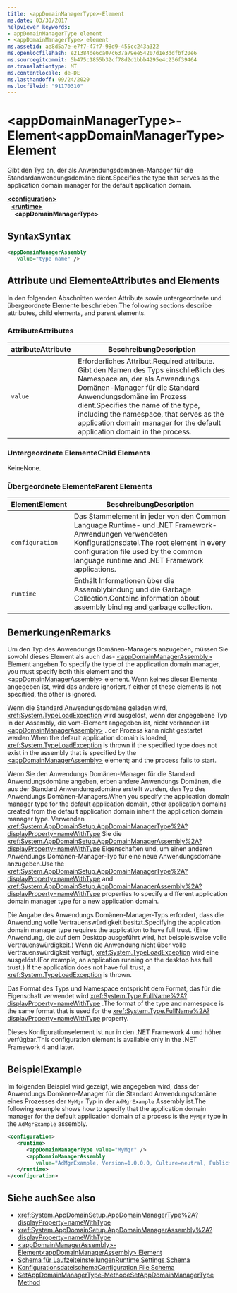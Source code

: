 ```yaml
---
title: <appDomainManagerType>-Element
ms.date: 03/30/2017
helpviewer_keywords:
- appDomainManagerType element
- <appDomainManagerType> element
ms.assetid: ae8d5a7e-e7f7-47f7-98d9-455cc243a322
ms.openlocfilehash: e21384de6ca07c637a79ee54207d1e3ddfbf20e6
ms.sourcegitcommit: 5b475c1855b32cf78d2d1bbb4295e4c236f39464
ms.translationtype: MT
ms.contentlocale: de-DE
ms.lasthandoff: 09/24/2020
ms.locfileid: "91170310"
---
```

# <a name="appdomainmanagertype-element"></a><span data-ttu-id="e82f2-102">\<appDomainManagerType>-Element</span><span class="sxs-lookup"><span data-stu-id="e82f2-102">\<appDomainManagerType> Element</span></span>

<span data-ttu-id="e82f2-103">Gibt den Typ an, der als Anwendungsdomänen-Manager für die Standardanwendungsdomäne dient.</span><span class="sxs-lookup"><span data-stu-id="e82f2-103">Specifies the type that serves as the application domain manager for the default application domain.</span></span>  
  
[**\<configuration>**](../configuration-element.md)\
&nbsp;&nbsp;[**\<runtime>**](runtime-element.md)\
&nbsp;&nbsp;&nbsp;&nbsp;**\<appDomainManagerType>**  
  
## <a name="syntax"></a><span data-ttu-id="e82f2-104">Syntax</span><span class="sxs-lookup"><span data-stu-id="e82f2-104">Syntax</span></span>  
  
```xml  
<appDomainManagerAssembly
   value="type name" />  
```  
  
## <a name="attributes-and-elements"></a><span data-ttu-id="e82f2-105">Attribute und Elemente</span><span class="sxs-lookup"><span data-stu-id="e82f2-105">Attributes and Elements</span></span>  

 <span data-ttu-id="e82f2-106">In den folgenden Abschnitten werden Attribute sowie untergeordnete und übergeordnete Elemente beschrieben.</span><span class="sxs-lookup"><span data-stu-id="e82f2-106">The following sections describe attributes, child elements, and parent elements.</span></span>  
  
### <a name="attributes"></a><span data-ttu-id="e82f2-107">Attribute</span><span class="sxs-lookup"><span data-stu-id="e82f2-107">Attributes</span></span>  
  
|<span data-ttu-id="e82f2-108">attribute</span><span class="sxs-lookup"><span data-stu-id="e82f2-108">Attribute</span></span>|<span data-ttu-id="e82f2-109">Beschreibung</span><span class="sxs-lookup"><span data-stu-id="e82f2-109">Description</span></span>|  
|---------------|-----------------|  
|`value`|<span data-ttu-id="e82f2-110">Erforderliches Attribut.</span><span class="sxs-lookup"><span data-stu-id="e82f2-110">Required attribute.</span></span> <span data-ttu-id="e82f2-111">Gibt den Namen des Typs einschließlich des Namespace an, der als Anwendungs Domänen-Manager für die Standard Anwendungsdomäne im Prozess dient.</span><span class="sxs-lookup"><span data-stu-id="e82f2-111">Specifies the name of the type, including the namespace, that serves as the application domain manager for the default application domain in the process.</span></span>|  
  
### <a name="child-elements"></a><span data-ttu-id="e82f2-112">Untergeordnete Elemente</span><span class="sxs-lookup"><span data-stu-id="e82f2-112">Child Elements</span></span>  

 <span data-ttu-id="e82f2-113">Keine</span><span class="sxs-lookup"><span data-stu-id="e82f2-113">None.</span></span>  
  
### <a name="parent-elements"></a><span data-ttu-id="e82f2-114">Übergeordnete Elemente</span><span class="sxs-lookup"><span data-stu-id="e82f2-114">Parent Elements</span></span>  
  
|<span data-ttu-id="e82f2-115">Element</span><span class="sxs-lookup"><span data-stu-id="e82f2-115">Element</span></span>|<span data-ttu-id="e82f2-116">Beschreibung</span><span class="sxs-lookup"><span data-stu-id="e82f2-116">Description</span></span>|  
|-------------|-----------------|  
|`configuration`|<span data-ttu-id="e82f2-117">Das Stammelement in jeder von den Common Language Runtime- und .NET Framework-Anwendungen verwendeten Konfigurationsdatei.</span><span class="sxs-lookup"><span data-stu-id="e82f2-117">The root element in every configuration file used by the common language runtime and .NET Framework applications.</span></span>|  
|`runtime`|<span data-ttu-id="e82f2-118">Enthält Informationen über die Assemblybindung und die Garbage Collection.</span><span class="sxs-lookup"><span data-stu-id="e82f2-118">Contains information about assembly binding and garbage collection.</span></span>|  
  
## <a name="remarks"></a><span data-ttu-id="e82f2-119">Bemerkungen</span><span class="sxs-lookup"><span data-stu-id="e82f2-119">Remarks</span></span>  

 <span data-ttu-id="e82f2-120">Um den Typ des Anwendungs Domänen-Managers anzugeben, müssen Sie sowohl dieses Element als auch das- [\<appDomainManagerAssembly>](appdomainmanagerassembly-element.md) Element angeben.</span><span class="sxs-lookup"><span data-stu-id="e82f2-120">To specify the type of the application domain manager, you must specify both this element and the [\<appDomainManagerAssembly>](appdomainmanagerassembly-element.md) element.</span></span> <span data-ttu-id="e82f2-121">Wenn keines dieser Elemente angegeben ist, wird das andere ignoriert.</span><span class="sxs-lookup"><span data-stu-id="e82f2-121">If either of these elements is not specified, the other is ignored.</span></span>  
  
 <span data-ttu-id="e82f2-122">Wenn die Standard Anwendungsdomäne geladen wird, <xref:System.TypeLoadException> wird ausgelöst, wenn der angegebene Typ in der Assembly, die vom-Element angegeben ist, nicht vorhanden ist [\<appDomainManagerAssembly>](appdomainmanagerassembly-element.md) . der Prozess kann nicht gestartet werden.</span><span class="sxs-lookup"><span data-stu-id="e82f2-122">When the default application domain is loaded, <xref:System.TypeLoadException> is thrown if the specified type does not exist in the assembly that is specified by the [\<appDomainManagerAssembly>](appdomainmanagerassembly-element.md) element; and the process fails to start.</span></span>  
  
 <span data-ttu-id="e82f2-123">Wenn Sie den Anwendungs Domänen-Manager für die Standard Anwendungsdomäne angeben, erben andere Anwendungs Domänen, die aus der Standard Anwendungsdomäne erstellt wurden, den Typ des Anwendungs Domänen-Managers.</span><span class="sxs-lookup"><span data-stu-id="e82f2-123">When you specify the application domain manager type for the default application domain, other application domains created from the default application domain inherit the application domain manager type.</span></span> <span data-ttu-id="e82f2-124">Verwenden <xref:System.AppDomainSetup.AppDomainManagerType%2A?displayProperty=nameWithType> Sie die <xref:System.AppDomainSetup.AppDomainManagerAssembly%2A?displayProperty=nameWithType> Eigenschaften und, um einen anderen Anwendungs Domänen-Manager-Typ für eine neue Anwendungsdomäne anzugeben.</span><span class="sxs-lookup"><span data-stu-id="e82f2-124">Use the <xref:System.AppDomainSetup.AppDomainManagerType%2A?displayProperty=nameWithType> and <xref:System.AppDomainSetup.AppDomainManagerAssembly%2A?displayProperty=nameWithType> properties to specify a different application domain manager type for a new application domain.</span></span>  
  
 <span data-ttu-id="e82f2-125">Die Angabe des Anwendungs Domänen-Manager-Typs erfordert, dass die Anwendung volle Vertrauenswürdigkeit besitzt.</span><span class="sxs-lookup"><span data-stu-id="e82f2-125">Specifying the application domain manager type requires the application to have full trust.</span></span> <span data-ttu-id="e82f2-126">(Eine Anwendung, die auf dem Desktop ausgeführt wird, hat beispielsweise volle Vertrauenswürdigkeit.) Wenn die Anwendung nicht über volle Vertrauenswürdigkeit verfügt, <xref:System.TypeLoadException> wird eine ausgelöst.</span><span class="sxs-lookup"><span data-stu-id="e82f2-126">(For example, an application running on the desktop has full trust.) If the application does not have full trust, a <xref:System.TypeLoadException> is thrown.</span></span>  
  
 <span data-ttu-id="e82f2-127">Das Format des Typs und Namespace entspricht dem Format, das für die Eigenschaft verwendet wird <xref:System.Type.FullName%2A?displayProperty=nameWithType> .</span><span class="sxs-lookup"><span data-stu-id="e82f2-127">The format of the type and namespace is the same format that is used for the <xref:System.Type.FullName%2A?displayProperty=nameWithType> property.</span></span>  
  
 <span data-ttu-id="e82f2-128">Dieses Konfigurationselement ist nur in den .NET Framework 4 und höher verfügbar.</span><span class="sxs-lookup"><span data-stu-id="e82f2-128">This configuration element is available only in the .NET Framework 4 and later.</span></span>  
  
## <a name="example"></a><span data-ttu-id="e82f2-129">Beispiel</span><span class="sxs-lookup"><span data-stu-id="e82f2-129">Example</span></span>  

 <span data-ttu-id="e82f2-130">Im folgenden Beispiel wird gezeigt, wie angegeben wird, dass der Anwendungs Domänen-Manager für die Standard Anwendungsdomäne eines Prozesses der `MyMgr` Typ in der `AdMgrExample` Assembly ist.</span><span class="sxs-lookup"><span data-stu-id="e82f2-130">The following example shows how to specify that the application domain manager for the default application domain of a process is the `MyMgr` type in the `AdMgrExample` assembly.</span></span>  
  
```xml  
<configuration>  
   <runtime>  
      <appDomainManagerType value="MyMgr" />  
      <appDomainManagerAssembly
         value="AdMgrExample, Version=1.0.0.0, Culture=neutral, PublicKeyToken=6856bccf150f00b3" />  
   </runtime>  
</configuration>  
```  
  
## <a name="see-also"></a><span data-ttu-id="e82f2-131">Siehe auch</span><span class="sxs-lookup"><span data-stu-id="e82f2-131">See also</span></span>

- <xref:System.AppDomainSetup.AppDomainManagerType%2A?displayProperty=nameWithType>
- <xref:System.AppDomainSetup.AppDomainManagerAssembly%2A?displayProperty=nameWithType>
- [<span data-ttu-id="e82f2-132">\<appDomainManagerAssembly>-Element</span><span class="sxs-lookup"><span data-stu-id="e82f2-132">\<appDomainManagerAssembly> Element</span></span>](appdomainmanagerassembly-element.md)
- [<span data-ttu-id="e82f2-133">Schema für Laufzeiteinstellungen</span><span class="sxs-lookup"><span data-stu-id="e82f2-133">Runtime Settings Schema</span></span>](index.md)
- [<span data-ttu-id="e82f2-134">Konfigurationsdateischema</span><span class="sxs-lookup"><span data-stu-id="e82f2-134">Configuration File Schema</span></span>](../index.md)
- [<span data-ttu-id="e82f2-135">SetAppDomainManagerType-Methode</span><span class="sxs-lookup"><span data-stu-id="e82f2-135">SetAppDomainManagerType Method</span></span>](../../../unmanaged-api/hosting/iclrcontrol-setappdomainmanagertype-method.md)
